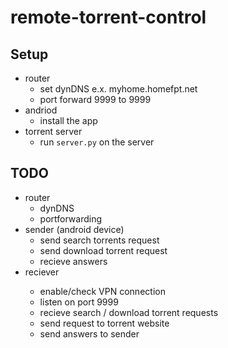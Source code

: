 # remote-torrent-control

## Setup
* router  
  * set dynDNS e.x. myhome.homefpt.net
  * port forward 9999 to <rasp pi IP> 9999
* andriod
  * install the app
* torrent server
  * run ```server.py``` on the server

## TODO
* router
  * dynDNS
  * portforwarding
* sender (android device)
  * send search torrents request
  * send download torrent request
  * recieve answers
* reciever <raspberry pi>
  * enable/check VPN connection
  * listen on port 9999
  * recieve search / download torrent requests
  * send request to torrent website
  * send answers to sender

